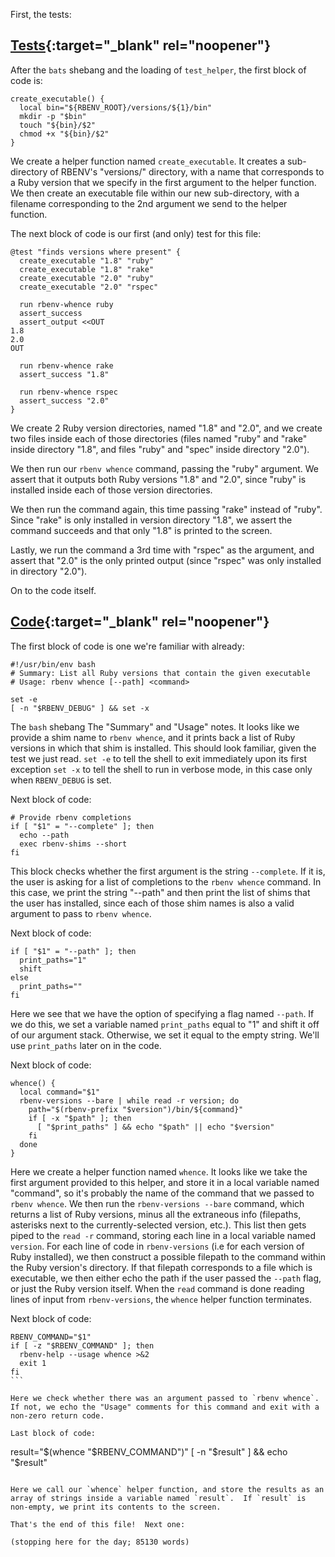First, the tests:

## [Tests](https://github.com/rbenv/rbenv/blob/c4395e58201966d9f90c12bd6b7342e389e7a4cb/test/whence.bats){:target="_blank" rel="noopener"}

After the `bats` shebang and the loading of `test_helper`, the first block of code is:

```
create_executable() {
  local bin="${RBENV_ROOT}/versions/${1}/bin"
  mkdir -p "$bin"
  touch "${bin}/$2"
  chmod +x "${bin}/$2"
}
```

We create a helper function named `create_executable`.  It creates a sub-directory of RBENV's "versions/" directory, with a name that corresponds to a Ruby version that we specify in the first argument to the helper function.  We then create an executable file within our new sub-directory, with a filename corresponding to the 2nd argument we send to the helper function.

The next block of code is our first (and only) test for this file:

```
@test "finds versions where present" {
  create_executable "1.8" "ruby"
  create_executable "1.8" "rake"
  create_executable "2.0" "ruby"
  create_executable "2.0" "rspec"

  run rbenv-whence ruby
  assert_success
  assert_output <<OUT
1.8
2.0
OUT

  run rbenv-whence rake
  assert_success "1.8"

  run rbenv-whence rspec
  assert_success "2.0"
}
```

We create 2 Ruby version directories, named "1.8" and "2.0", and we create two files inside each of those directories (files named "ruby" and "rake" inside directory "1.8", and files "ruby" and "spec" inside directory "2.0").

We then run our `rbenv whence` command, passing the "ruby" argument.  We assert that it outputs both Ruby versions "1.8" and "2.0", since "ruby" is installed inside each of those version directories.

We then run the command again, this time passing "rake" instead of "ruby".  Since "rake" is only installed in version directory "1.8", we assert the command succeeds and that only "1.8" is printed to the screen.

Lastly, we run the command a 3rd time with "rspec" as the argument, and assert that "2.0" is the only printed output (since "rspec" was only installed in directory "2.0").

On to the code itself.

## [Code](https://github.com/rbenv/rbenv/blob/c4395e58201966d9f90c12bd6b7342e389e7a4cb/libexec/rbenv-whence){:target="_blank" rel="noopener"}

The first block of code is one we're familiar with already:

```
#!/usr/bin/env bash
# Summary: List all Ruby versions that contain the given executable
# Usage: rbenv whence [--path] <command>

set -e
[ -n "$RBENV_DEBUG" ] && set -x
```

The `bash` shebang
The "Summary" and "Usage" notes.  It looks like we provide a shim name to `rbenv whence`, and it prints back a list of Ruby versions in which that shim is installed.  This should look familiar, given the test we just read.
`set -e` to tell the shell to exit immediately upon its first exception
`set -x` to tell the shell to run in verbose mode, in this case only when `RBENV_DEBUG` is set.

Next block of code:

```
# Provide rbenv completions
if [ "$1" = "--complete" ]; then
  echo --path
  exec rbenv-shims --short
fi
```

This block checks whether the first argument is the string `--complete`.  If it is, the user is asking for a list of completions to the `rbenv whence` command.  In this case, we print the string "--path" and then print the list of shims that the user has installed, since each of those shim names is also a valid argument to pass to `rbenv whence`.

Next block of code:

```
if [ "$1" = "--path" ]; then
  print_paths="1"
  shift
else
  print_paths=""
fi
```

Here we see that we have the option of specifying a flag named `--path`.  If we do this, we set a variable named `print_paths` equal to "1" and shift it off of our argument stack.  Otherwise, we set it equal to the empty string.  We'll use `print_paths` later on in the code.

Next block of code:

```
whence() {
  local command="$1"
  rbenv-versions --bare | while read -r version; do
    path="$(rbenv-prefix "$version")/bin/${command}"
    if [ -x "$path" ]; then
      [ "$print_paths" ] && echo "$path" || echo "$version"
    fi
  done
}
```

Here we create a helper function named `whence`.  It looks like we take the first argument provided to this helper, and store it in a local variable named "command", so it's probably the name of the command that we passed to `rbenv whence`.  We then run the `rbenv-versions --bare` command, which returns a list of Ruby versions, minus all the extraneous info (filepaths, asterisks next to the currently-selected version, etc.).  This list then gets piped to the `read -r` command, storing each line in a local variable named `version`.  For each line of code in `rbenv-versions` (i.e for each version of Ruby installed), we then construct a possible filepath to the command within the Ruby version's directory.  If that filepath corresponds to a file which is executable, we then either echo the path if the user passed the `--path` flag, or just the Ruby version itself.  When the `read` command is done reading lines of input from `rbenv-versions`, the `whence` helper function terminates.

Next block of code:

```
RBENV_COMMAND="$1"
if [ -z "$RBENV_COMMAND" ]; then
  rbenv-help --usage whence >&2
  exit 1
fi
​​```

Here we check whether there was an argument passed to `rbenv whence`.  If not, we echo the "Usage" comments for this command and exit with a non-zero return code.

Last block of code:

```
result="$(whence "$RBENV_COMMAND")"
[ -n "$result" ] && echo "$result"
```

Here we call our `whence` helper function, and store the results as an array of strings inside a variable named `result`.  If `result` is non-empty, we print its contents to the screen.

That's the end of this file!  Next one:

(stopping here for the day; 85130 words)

